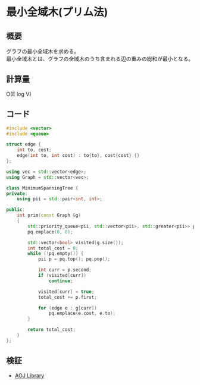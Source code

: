# 最小全域木(プリム法)
## 概要
グラフの最小全域木を求める。  
最小全域木とは、グラフの全域木のうち含まれる辺の重みの総和が最小となる。

## 計算量
O(E log V)

## コード
```cpp
#include <vector>
#include <queue>

struct edge {
    int to, cost;
    edge(int to, int cost) : to{to}, cost{cost} {}
};

using vec = std::vector<edge>;
using Graph = std::vector<vec>;

class MinimumSpanningTree {
private:
    using pii = std::pair<int, int>;

public:
    int prim(const Graph &g)
    {
        std::priority_queue<pii, std::vector<pii>, std::greater<pii>> pq;
        pq.emplace(0, 0);

        std::vector<bool> visited(g.size());
        int total_cost = 0;
        while (!pq.empty()) {
            pii p = pq.top(); pq.pop();

            int curr = p.second;
            if (visited[curr])
                continue;

            visited[curr] = true;
            total_cost += p.first;

            for (edge e : g[curr])
                pq.emplace(e.cost, e.to);
        }

        return total_cost;
    }
};
```

## 検証
- [AOJ Library](https://onlinejudge.u-aizu.ac.jp/courses/library/5/GRL/2/GRL_2_A)